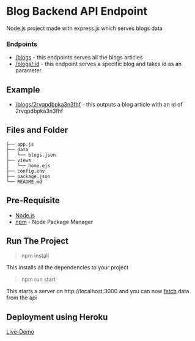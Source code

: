 # Blog Backend API Endpoint
Node.js project made with express.js which serves blogs data

### Endpoints
 - [/blogs](https://blog-backend-api-endpoint.herokuapp.com/blogs) - this endpoints serves all the blogs articles
- [/blogs/:id](https://blog-backend-api-endpoint.herokuapp.com/blogs/2rvqpdbpka3n3fhf) - this endpoint serves a specific blog and takes id as an parameter

 ## Example 
 - [/blogs/2rvqpdbpka3n3fhf](https://blog-backend-api-endpoint.herokuapp.com/blogs/2rvqpdbpka3n3fhf) - this outputs a blog article with an id of 2rvqpdbpka3n3fhf

 ## Files and Folder
 ```
├── app.js
├── data
│   └── blogs.json
├── views
│   └── home.ejs
├── config.env
├── package.json
└── README.md
```

## Pre-Requisite
- [Node.js](https://nodejs.org/en/)
-  [npm](https://www.npmjs.com/) - Node Package Manager

## Run The Project 
> npm install 

This installs all the dependencies to your project
>  npm run start 

This starts a server on http://localhost:3000 and you can now [fetch](https://developer.mozilla.org/en-US/docs/Learn/JavaScript/Client-side_web_APIs/Fetching_data) data from the api 

## Deployment using Heroku
[Live-Demo](https://blog-backend-api-endpoint.herokuapp.com/)